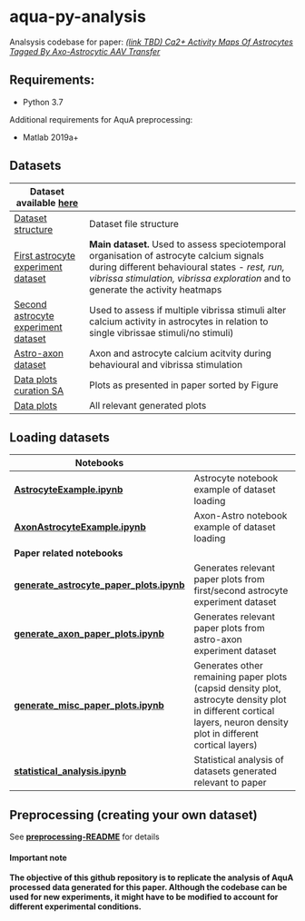 # aqua-py-analysis

Analsysis codebase for paper:
*[ (link TBD) Ca2+ Activity Maps Of Astrocytes Tagged By Axo-Astrocytic AAV Transfer ](https://www.google.com)*

## Requirements:
- Python 3.7

Additional requirements for AquA preprocessing:
- Matlab 2019a+

## Datasets

| Dataset available **[here](https://www.dropbox.com/sh/csaxn3o84zchh4g/AABZge806LiT7rinoWtOnXMYa?dl=0)** | |
| ------------- | ------------- |
| [Dataset structure](https://www.dropbox.com/s/csgi2j146sfxjsu/datasets_structure.txt?dl=0) | Dataset file structure |
| [First astrocyte experiment dataset](https://www.dropbox.com/s/9n7aufr6fuuo101/astro_first_experiment.zip?dl=0)  | **Main dataset.** Used to assess speciotemporal organisation of astrocyte calcium signals during different behavioural states  - *rest, run, vibrissa stimulation, vibrissa exploration* and to generate the activity heatmaps|
| [Second astrocyte experiment dataset](https://www.dropbox.com/s/95b29bm7avrhn7z/astro_second_experiment.zip?dl=0) | Used to assess if multiple vibrissa stimuli alter calcium activity in astrocytes in relation to single vibrissae stimuli/no stimuli) |
| [Astro-axon dataset](https://www.dropbox.com/s/bcniyf365yl6sbd/astro_axons.zip?dl=0) | Axon and astrocyte calcium acitvity during behavioural and vibrissa stimulation |
| [Data plots curation SA](https://www.dropbox.com/sh/j43kndms5u8075g/AAApf4jrTZ7up2spS4OD0EFAa?dl=0) | Plots as presented in paper sorted by Figure |
| [Data plots](https://www.dropbox.com/sh/60cxgwx1s63ebdd/AAD698Fq2j_QIRV4Heox2C8Oa?dl=0) | All relevant generated plots |


## Loading datasets
| Notebooks  |                   |
| ------------- | ------------- |
| **[AstrocyteExample.ipynb](https://github.com/Achilleas/aqua-py-analysis/blob/master/AstrocyteExample.ipynb)**   | Astrocyte notebook example of dataset loading |
| **[AxonAstrocyteExample.ipynb](https://github.com/Achilleas/aqua-py-analysis/blob/master/AxonAstrocyteExample.ipynb)** | Axon-Astro notebook example of dataset loading |
| **Paper related notebooks** |          | 
| **[generate_astrocyte_paper_plots.ipynb](https://github.com/Achilleas/aqua-py-analysis/blob/master/generate_astrocyte_paper_plots.ipynb)**| Generates relevant paper plots from first/second astrocyte experiment dataset |
| **[generate_axon_paper_plots.ipynb](https://github.com/Achilleas/aqua-py-analysis/blob/master/generate_axon_paper_plots.ipynb)**| Generates relevant paper plots from astro-axon experiment dataset |
| **[generate_misc_paper_plots.ipynb](https://github.com/Achilleas/aqua-py-analysis/blob/master/generate_misc_paper_plots.ipynb)**| Generates  other remaining paper plots (capsid density plot, astrocyte density plot in different cortical layers, neuron density plot in different cortical layers) | 
| **[statistical_analysis.ipynb](https://github.com/Achilleas/aqua-py-analysis/blob/master/statistical_analysis.ipynb)**| Statistical analysis of datasets generated relevant to paper | 


## Preprocessing (creating your own dataset)
See **[preprocessing-README](https://github.com/Achilleas/aqua-py-analysis/tree/master/preprocessing/README.md)** for details

#### Important note
**The objective of this github repository is to replicate the analysis of AquA processed data generated for this paper. Although the codebase can be used for new experiments, it might have to be modified to account for different experimental conditions.**

